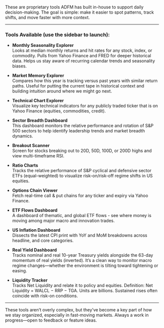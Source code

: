 These are proprietary tools ADFM has built in-house to support daily decision-making. The goal is simple: make it easier to spot patterns, track shifts, and move faster with more context.

---

### Tools Available (use the sidebar to launch):

- **Monthly Seasonality Explorer**  
  Looks at median monthly returns and hit rates for any stock, index, or commodity. Pulls from Yahoo Finance and FRED for deeper historical data. Helps us stay aware of recurring calendar trends and seasonality biases.

- **Market Memory Explorer**  
  Compares how this year is tracking versus past years with similar return paths. Useful for putting the current tape in historical context and building intuition around where we might go next.

- **Technical Chart Explorer**  
  Visualize key technical indicators for any publicly traded ticker that is on Yahoo Finance (equities, commodities, credit).

- **Sector Breadth Dashboard**  
  This dashboard monitors the relative performance and rotation of S&P 500 sectors to help identify leadership trends and market breadth dynamics.

- **Breakout Scanner**  
  Screen for stocks breaking out to 20D, 50D, 100D, or 200D highs and view multi-timeframe RSI.

- **Ratio Charts**  
  Tracks the relative performance of S&P cyclical and defensive sector ETFs (equal-weighted) to visualize risk-on/risk-off regime shifts in US equities.

- **Options Chain Viewer**  
  Fetch real-time call & put chains for any ticker and expiry via Yahoo Finance.

- **ETF Flows Dashboard**  
  A dashboard of thematic, and global ETF flows - see where money is moving among major macro and innovation trades.

- **US Inflation Dashboard**  
  Dissects the latest CPI print with YoY and MoM breakdowns across headline, and core categories.

- **Real Yield Dashboard**  
  Tracks nominal and real 10-year Treasury yields alongside the 63-day momentum of real yields (inverted). It’s a clean way to monitor macro regime changes—whether the environment is tilting toward tightening or easing.
  
- **Liquidity Tracker**  
  Tracks Net Liquidity and relate it to policy and equities. Definition: Net Liquidity = WALCL − RRP − TGA. Units are billions. Sustained rises often coincide with risk-on conditions.



---

These tools aren’t overly complex, but they’ve become a key part of how we stay organized, especially in fast-moving markets. Always a work in progress—open to feedback or feature ideas.

